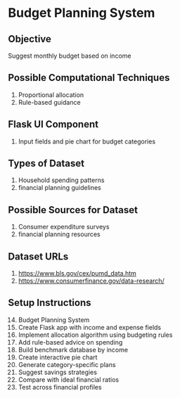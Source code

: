 # Budget Planning System

## Objective
Suggest monthly budget based on income

## Possible Computational Techniques
1. Proportional allocation
2. Rule-based guidance

## Flask UI Component
1. Input fields and pie chart for budget categories

## Types of Dataset
1. Household spending patterns
2. financial planning guidelines

## Possible Sources for Dataset
1. Consumer expenditure surveys
2. financial planning resources

## Dataset URLs
1. https://www.bls.gov/cex/pumd_data.htm
2. https://www.consumerfinance.gov/data-research/

## Setup Instructions
14. Budget Planning System
1. Create Flask app with income and expense fields
2. Implement allocation algorithm using budgeting rules
3. Add rule-based advice on spending
4. Build benchmark database by income
5. Create interactive pie chart
6. Generate category-specific plans
7. Suggest savings strategies
8. Compare with ideal financial ratios
9. Test across financial profiles
